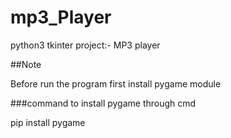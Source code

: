 # mp3_Player
python3 tkinter project:-  MP3 player

##Note

Before run the program first install pygame module

###command to install pygame through cmd

pip install pygame
